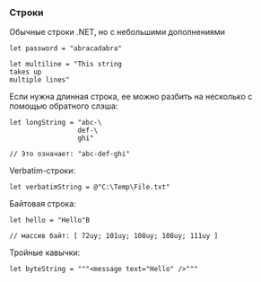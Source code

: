 ### Строки

Обычные строки .NET, но с небольшими дополнениями

```f#
let password = "abracadabra"

let multiline = "This string
takes up
multiple lines"
```

Если нужна длинная строка, ее можно разбить на несколько с помощью обратного слэша:

```f#
let longString = "abc-\
                 def-\
                 ghi"
                 
// Это означает: "abc-def-ghi"                 
```

Verbatim-строки:

```f#
let verbatimString = @"C:\Temp\File.txt"
```

Байтовая строка:

```f#
let hello = "Hello"B

// массив байт: [ 72uy; 101uy; 108uy; 108uy; 111uy ]
```

Тройные кавычки:

```f#
let byteString = """<message text="Hello" />"""
```


